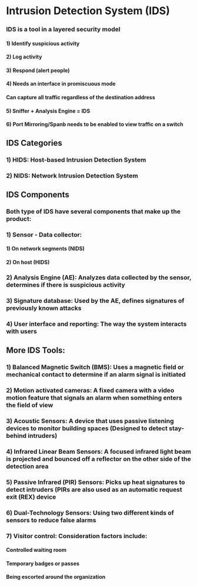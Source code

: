 # Intrusion Detection System (IDS)

### IDS is a tool in a layered security model

#### 1) Identify suspicious activity

#### 2) Log activity

#### 3) Respond (alert people)

#### 4) Needs an interface in promiscuous mode

#### Can capture all traffic regardless of the destination address

#### 5) Sniffer + Analysis Engine = IDS

#### 6) Port Mirroring/Spanb needs to be enabled to view traffic on a switch

## IDS Categories

### 1) HIDS: Host-based Intrusion Detection System

### 2) NIDS: Network Intrusion Detection System

## IDS Components

### Both type of IDS have several components that make up the product:

### 1) Sensor - Data collector:

#### 1) On network segments (NIDS)

#### 2) On host (HIDS)

### 2) Analysis Engine (AE): Analyzes data collected by the sensor, determines if there is suspicious activity

### 3) Signature database: Used by the AE, defines signatures of previously known attacks

### 4) User interface and reporting: The way the system interacts with users

## More IDS Tools:

### 1) Balanced Magnetic Switch (BMS): Uses a magnetic field or mechanical contact to determine if an alarm signal is initiated

### 2) Motion activated cameras: A fixed camera with a video motion feature that signals an alarm when something enters the field of view

### 3) Acoustic Sensors: A device that uses passive listening devices to monitor building spaces (Designed to detect stay-behind intruders)

### 4) Infrared Linear Beam Sensors: A focused infrared light beam is projected and bounced off a reflector on the other side of the detection area

### 5) Passive Infrared (PIR) Sensors: Picks up heat signatures to detect intruders (PIRs are also used as an automatic request exit (REX) device

### 6) Dual-Technology Sensors: Using two different kinds of sensors to reduce false alarms

### 7) Visitor control: Consideration factors include:

#### Controlled waiting room

#### Temporary badges or passes

#### Being escorted around the organization
